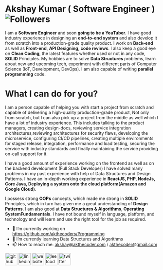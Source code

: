 # Akshay Kumar ( Software Engineer ) ![Followers](https://img.shields.io/github/followers/akthecoders?style=social)

I am a **Software Engineer** and soon **going to be a YouTuber**. I have good industry experience in designing an **end-to-end system** and also develop it from scratch into a production-grade quality product. I work on **Back-end** as well as **Front-end**, **API Designing**, **code reviews**. I also keep a good eye on **Clean Coding**, the latest features whether used or not in any code, **SOLID** Principles. My hobbies are to solve **Data Structures** problems, learn about new and upcoming tech, experiment with different parts of Computer Science (IoT, Development, DevOps). I am also capable of writing **parallel programming** code.

# What I can do for you?

I am a person capable of helping you with start a project from scratch and capable of delivering a high-quality production-grade product, Not only from scratch, but I can also pick up a project from the middle as well which I have a lot of industry experience.
This includes talking to the product managers, creating design-docs, reviewing service integration architectures,reviewing architectures for security flaws, developing the microservice, configuring CI/CD pipelines, creating multiple environments for staged release, integration, performance and load testing, securing the service with industry standards and finally maintaining the service providing on-call support for it.

I have a good amount of experience working on the frontend as well as on the backend development (Full Stack Developer)
I have solved many problems in my past experience with help of Data Structures and Design Patterns. I have an in-depth working experience in **ReactJS, PHP, NodeJs, Core Java, Deploying a system onto the cloud platform(Amazon and Google Cloud)**.

I possess strong **OOPs** concepts, which made me strong in **SOLID** Principles, which in turn has given me a great understanding of **Design Patterns**. I am also good at **Data Structures & Algorithms, Operating SystemFundamentals**. I have not bound myself in language, platform, and technology and will learn and use the right tool for the job as required.


- 🔭 I’m currently working on https://github.com/akthecoders/Programming 
- 🌱 I’m currently learning Data Structures and Algorithms 
- 📫 How to reach me: akshay@akthecoder.com / akthecoder@gmail.com


[<img src='https://cdn.jsdelivr.net/npm/simple-icons@3.0.1/icons/github.svg' alt='github' height='40'>](https://github.com/akthecoders)  [<img src='https://cdn.jsdelivr.net/npm/simple-icons@3.0.1/icons/linkedin.svg' alt='linkedin' height='40'>](https://www.linkedin.com/in/akthecoder/)  [<img src='https://cdn.jsdelivr.net/npm/simple-icons@3.0.1/icons/icloud.svg' alt='website' height='40'>](https://www.akthecoder.com/)  [<img src='https://cdn.jsdelivr.net/npm/simple-icons@3.0.1/icons/leetcode.svg' alt='leetcode' height='40'>](https://leetcode.com/akthecoder/)  [<img src='https://cdn.jsdelivr.net/npm/simple-icons@3.0.1/icons/twitter.svg' alt='twitter' height='40'>](https://twitter.com/akthecoder)
